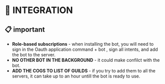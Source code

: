 # 🔔 INTEGRATION

## 📋 important



- **Role-based subscriptions** - when installing the bot, you will need to sign in the Oauth application command + bot , sign all intents, and add the bot to the server.
- **NO OTHER BOT IN THE BACKGROUND** - it could make confilct with the bot.
- **ADD THE COGS TO LIST OF GUILDS** - if you try to add them to all the servers, it can take up to an hour untill the bot is ready to use.